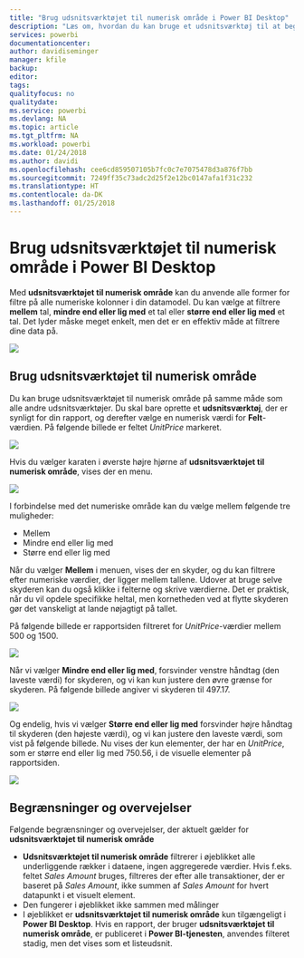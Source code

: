```yaml
---
title: "Brug udsnitsværktøjet til numerisk område i Power BI Desktop"
description: "Læs om, hvordan du kan bruge et udsnitsværktøj til at begrænse resultatet til numeriske intervaller i Power BI Desktop"
services: powerbi
documentationcenter: 
author: davidiseminger
manager: kfile
backup: 
editor: 
tags: 
qualityfocus: no
qualitydate: 
ms.service: powerbi
ms.devlang: NA
ms.topic: article
ms.tgt_pltfrm: NA
ms.workload: powerbi
ms.date: 01/24/2018
ms.author: davidi
ms.openlocfilehash: cee6cd859507105b7fc0c7e7075478d3a876f7bb
ms.sourcegitcommit: 7249ff35c73adc2d25f2e12bc0147afa1f31c232
ms.translationtype: HT
ms.contentlocale: da-DK
ms.lasthandoff: 01/25/2018
---
```

# <a name="use-the-numeric-range-slicer-in-power-bi-desktop"></a>Brug udsnitsværktøjet til numerisk område i Power BI Desktop
Med **udsnitsværktøjet til numerisk område** kan du anvende alle former for filtre på alle numeriske kolonner i din datamodel. Du kan vælge at filtrere **mellem** tal, **mindre end eller lig med** et tal eller **større end eller lig med** et tal. Det lyder måske meget enkelt, men det er en effektiv måde at filtrere dine data på.

![](media/desktop-slicer-numeric-range/slicer-numeric-range_2.png)

## <a name="using-the-numeric-range-slicer"></a>Brug udsnitsværktøjet til numerisk område
Du kan bruge udsnitsværktøjet til numerisk område på samme måde som alle andre udsnitsværktøjer. Du skal bare oprette et **udsnitsværktøj**, der er synligt for din rapport, og derefter vælge en numerisk værdi for **Felt**-værdien. På følgende billede er feltet *UnitPrice* markeret.

![](media/desktop-slicer-numeric-range/slicer-numeric-range_3.png)

Hvis du vælger karaten i øverste højre hjørne af **udsnitsværktøjet til numerisk område**, vises der en menu.

![](media/desktop-slicer-numeric-range/slicer-numeric-range_4.png)

I forbindelse med det numeriske område kan du vælge mellem følgende tre muligheder:

* Mellem
* Mindre end eller lig med
* Større end eller lig med

Når du vælger **Mellem** i menuen, vises der en skyder, og du kan filtrere efter numeriske værdier, der ligger mellem tallene. Udover at bruge selve skyderen kan du også klikke i felterne og skrive værdierne. Det er praktisk, når du vil opdele specifikke heltal, men kornetheden ved at flytte skyderen gør det vanskeligt at lande nøjagtigt på tallet.

På følgende billede er rapportsiden filtreret for *UnitPrice*-værdier mellem 500 og 1500.

![](media/desktop-slicer-numeric-range/slicer-numeric-range_5.png)

Når vi vælger **Mindre end eller lig med**, forsvinder venstre håndtag (den laveste værdi) for skyderen, og vi kan kun justere den øvre grænse for skyderen. På følgende billede angiver vi skyderen til 497.17.

![](media/desktop-slicer-numeric-range/slicer-numeric-range_6.png)

Og endelig, hvis vi vælger **Større end eller lig med** forsvinder højre håndtag til skyderen (den højeste værdi), og vi kan justere den laveste værdi, som vist på følgende billede. Nu vises der kun elementer, der har en *UnitPrice*, som er større end eller lig med 750.56, i de visuelle elementer på rapportsiden.

![](media/desktop-slicer-numeric-range/slicer-numeric-range_7.png)

## <a name="limitations-and-considerations"></a>Begrænsninger og overvejelser
Følgende begrænsninger og overvejelser, der aktuelt gælder for **udsnitsværktøjet til numerisk område**

* **Udsnitsværktøjet til numerisk område** filtrerer i øjeblikket alle underliggende rækker i dataene, ingen aggregerede værdier. Hvis f.eks. feltet *Sales Amount* bruges, filtreres der efter alle transaktioner, der er baseret på *Sales Amount*, ikke summen af *Sales Amount* for hvert datapunkt i et visuelt element.
* Den fungerer i øjeblikket ikke sammen med målinger
* I øjeblikket er **udsnitsværktøjet til numerisk område** kun tilgængeligt i **Power BI Desktop**. Hvis en rapport, der bruger **udsnitsværktøjet til numerisk område**, er publiceret i **Power BI-tjenesten**, anvendes filteret stadig, men det vises som et listeudsnit.

